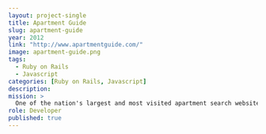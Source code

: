 ```yaml
---
layout: project-single
title: Apartment Guide
slug: apartment-guide
year: 2012
link: "http://www.apartmentguide.com/"
image: apartment-guide.png
tags:
  - Ruby on Rails
  - Javascript
categories: [Ruby on Rails, Javascript]
description:
mission: >
  One of the nation's largest and most visited apartment search websites.
role: Developer
published: true
---
```

